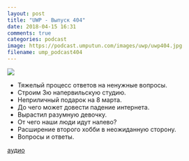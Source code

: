 ```yaml
---
layout: post
title: "UWP - Выпуск 404"
date: 2018-04-15 16:31
comments: true
categories: podcast
image: https://podcast.umputun.com/images/uwp/uwp404.jpg
filename: ump_podcast404
---
```

![](https://podcast.umputun.com/images/uwp/uwp404.jpg)

- Тяжелый процесс ответов на ненужные вопросы.
- Строим 3ю напервильскую студию.
- Неприличный подарок на 8 марта.
- До чего может довести падение интернета.
- Вырастил разумную девочку.
- От чего наши люди идут налево?
- Расширение второго хобби в неожиданную сторону.
- Вопросы и ответы.

[аудио](https://podcast.umputun.com/media/ump_podcast404.mp3)
<audio src="https://podcast.umputun.com/media/ump_podcast404.mp3" preload="none"></audio>
